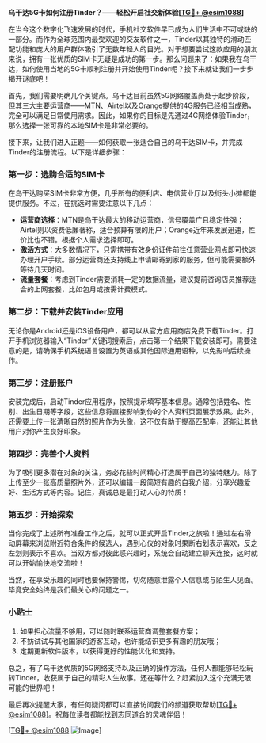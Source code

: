 **乌干达5G卡如何注册Tinder？——轻松开启社交新体验[[TG💪+ @esim1088](https://t.me/s/esim1088)]**

在当今这个数字化飞速发展的时代，手机社交软件早已成为人们生活中不可或缺的一部分。而作为全球范围内最受欢迎的交友软件之一，Tinder以其独特的滑动匹配功能和庞大的用户群体吸引了无数年轻人的目光。对于想要尝试这款应用的朋友来说，拥有一张优质的SIM卡无疑是成功的第一步。那么问题来了：如果我在乌干达，如何使用当地的5G卡顺利注册并开始使用Tinder呢？接下来就让我们一步步揭开谜底吧！

首先，我们需要明确几个关键点。乌干达目前虽然5G网络覆盖尚处于起步阶段，但其三大主要运营商——MTN、Airtel以及Orange提供的4G服务已经相当成熟，完全可以满足日常使用需求。因此，如果你的目标是先通过4G网络体验Tinder，那么选择一张可靠的本地SIM卡是非常必要的。

接下来，让我们进入正题——如何获取一张适合自己的乌干达SIM卡，并完成Tinder的注册流程。以下是详细步骤：

### 第一步：选购合适的SIM卡
在乌干达购买SIM卡非常方便，几乎所有的便利店、电信营业厅以及街头小摊都能提供服务。不过，在挑选时需要注意以下几点：
- **运营商选择**：MTN是乌干达最大的移动运营商，信号覆盖广且稳定性强；Airtel则以资费低廉著称，适合预算有限的用户；Orange近年来发展迅速，性价比也不错。根据个人需求选择即可。
- **激活方式**：大多数情况下，只需携带有效身份证件前往任意营业网点即可快速办理开户手续。部分运营商还支持线上申请邮寄到家的服务，但可能需要额外等待几天时间。
- **流量套餐**：考虑到Tinder需要消耗一定的数据流量，建议提前咨询店员推荐适合的上网套餐，比如包月或按需计费模式。

### 第二步：下载并安装Tinder应用
无论你是Android还是iOS设备用户，都可以从官方应用商店免费下载Tinder。打开手机浏览器输入“Tinder”关键词搜索后，点击第一个结果下载安装即可。需要注意的是，请确保手机系统语言设置为英语或其他国际通用语种，以免影响后续操作。

### 第三步：注册账户
安装完成后，启动Tinder应用程序，按照提示填写基本信息。通常包括姓名、性别、出生日期等字段，这些信息将直接影响到你的个人资料页面展示效果。此外，还需要上传一张清晰自然的照片作为头像，这不仅有助于提高匹配率，还能让其他用户对你产生良好印象。

### 第四步：完善个人资料
为了吸引更多潜在对象的关注，务必花些时间精心打造属于自己的独特魅力。除了上传至少一张高质量照片外，还可以编辑一段简短有趣的自我介绍，分享兴趣爱好、生活方式等内容。记住，真诚总是最打动人心的特质！

### 第五步：开始探索
当你完成了上述所有准备工作之后，就可以正式开启Tinder之旅啦！通过左右滑动屏幕来浏览附近符合条件的候选人，遇到心仪的对象时果断右划表示喜欢，反之左划则表示不喜欢。当双方都对彼此感兴趣时，系统会自动建立聊天连接，这时就可以开始愉快地交流啦！

当然，在享受乐趣的同时也要保持警惕，切勿随意泄露个人信息或与陌生人见面。毕竟安全始终是我们最关心的问题之一。

### 小贴士
1. 如果担心流量不够用，可以随时联系运营商调整套餐方案；
2. 不妨试试与其他国家的游客互动，也许能结识更多有趣的朋友哦；
3. 定期更新软件版本，以获得更好的性能优化和支持。

总之，有了乌干达优质的5G网络支持以及正确的操作方法，任何人都能够轻松玩转Tinder，收获属于自己的精彩人生故事。还在等什么？赶紧加入这个充满无限可能的世界吧！

最后再次提醒大家，有任何疑问都可以直接访问我们的频道获取帮助[[TG💪+ @esim1088](https://t.me/s/esim1088)]。祝每位读者都能找到志同道合的灵魂伴侣！

[[TG💪+ @esim1088](https://t.me/s/esim1088) ![Image](https://i.postimg.cc/4NQfJmqS/Snipaste-2025-05-13-00-14-12.png)]